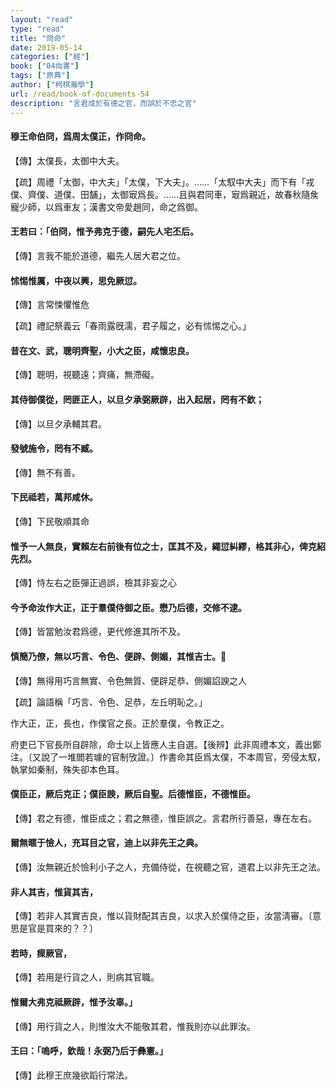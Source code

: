 ```yaml
---
layout: "read"
type: "read"
title: "冏命"
date: 2019-05-14
categories: ["經"]
book: ["04尙書"]
tags: ["原典"]
author: ["柯棋瀚學"]
url: /read/book-of-documents-54
description: "言君成於有德之官，而誤於不忠之官"
---
```


#### 穆王命伯冏，爲周太僕正，作<v>冏命</v>。

【傳】太僕長，太御中大夫。

【疏】<v>周禮</v>「太御，中大夫」「太僕，下大夫」。……「太馭中大夫」而下有「戎僕、齊僕、道僕、田舗」，太御㝡爲長。……且與君同車，㝡爲親近，故<v>春秋</v>隨矦寵少師，以爲車友；<v>漢書</v>文帝愛趙同，命之爲御。

#### 王若曰：「伯冏，惟予弗克于德，嗣先人宅丕后。

【傳】言我不能於道德，繼先人居大君之位。

#### 怵惕惟厲，中夜以興，思免厥愆。

【傳】言常悚懼惟危

【疏】<v>禮記</v><v>祭義</v>云「春雨露旣濡，君子履之，必有怵惕之心。」

#### 昔在文、武，聰明齊聖，小大之臣，咸懷忠良。

【傳】聰明，視聽遠；齊痛，無滯礙。

#### 其侍御僕從，罔匪正人，以旦夕承弼厥辟，出入起居，罔有不欽；

【傳】以旦夕承輔其君。

#### 發號施令，罔有不臧。

【傳】無不有善。

#### 下民祗若，萬邦咸休。

【傳】下民敬順其命

#### 惟予一人無良，實賴左右前後有位之士，匡其不及，繩愆糾繆，格其非心，俾克紹先烈。

【傳】恃左右之臣彈正過誤，檢其非妄之心

#### 今予命汝作大正，正于羣僕侍御之臣。懋乃后德，交修不逮。

【傳】皆當勉汝君爲德，更代修進其所不及。

#### 慎簡乃僚，無以巧言、令色、便辟、側媚，其惟吉士。

【傳】無得用巧言無實、令色無質、便辟足恭、側媚諂諛之人

【疏】<v>論語</v>稱「巧言、令色、足恭，左丘明恥之。」

作大正，正，長也，作僕官之長。正於羣僕，令教正之。

府吏已下官長所自辟除，命士以上皆應人主自選。【後辨】此非<v>周禮</v>本文，義出鄭注。〔又說了一堆閻若璩的官制攷證。〕作書命其臣爲太僕，不本<v>周官</v>，旁侵太馭，執掌如秦制，殊失卻本色耳。

#### 僕臣正，厥后克正；僕臣諛，厥后自聖。后德惟臣，不德惟臣。

【傳】君之有德，惟臣成之；君之無德，惟臣誤之。言君所行善惡，專在左右。

#### 爾無暱于憸人，充耳目之官，迪上以非先王之典。

【傳】汝無親近於憸利小子之人，充備侍從，在視聽之官，道君上以非先王之法。

#### 非人其吉，惟貨其吉，

【傳】若非人其實吉良，惟以貨財配其吉良，以求入於僕侍之臣，汝當淸審。〔意思是官是買來的？？〕

#### 若時，瘝厥官，

【傳】若用是行貨之人，則病其官職。

#### 惟爾大弗克祗厥辟，惟予汝辜。」

【傳】用行貨之人，則惟汝大不能敬其君，惟我則亦以此罪汝。

#### 王曰：「嗚呼，欽哉！永弼乃后于彝憲。」

【傳】此穆王庶幾欲蹈行常法。
